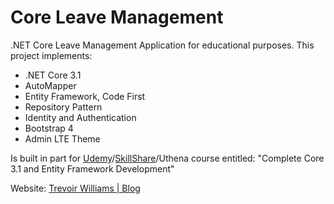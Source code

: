 # Core Leave Management
.NET Core Leave Management Application for educational purposes. This project implements:
- .NET Core 3.1
- AutoMapper
- Entity Framework, Code First
- Repository Pattern
- Identity and Authentication
- Bootstrap 4
- Admin LTE Theme

Is built in part for [Udemy](http://bit.ly/30oniUV)/[SkillShare](https://skl.sh/2TjAJ7f)/Uthena course entitled: "Complete Core 3.1 and Entity Framework Development"

Website: [Trevoir Williams | Blog](http://bit.ly/2ux9hcn)
